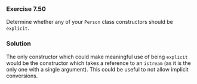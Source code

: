 ### Exercise 7.50

Determine whether any of your `Person` class constructors should be `explicit`.

### Solution

The only constructor which could make meaningful use of being `explicit` would
be the constructor which takes a reference to an `istream` (as it is the only
one with a single argument). This could be useful to not allow implicit
conversions.
